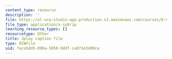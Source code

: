 ```yaml
---
content_type: resource
description: ''
file: https://ol-ocw-studio-app-production.s3.amazonaws.com/courses/8-01sc-classical-mechanics-fall-2016/faca5dd509ba58509ddfca073e3409ca_flwYlUfw4WU.vtt
file_type: application/x-subrip
learning_resource_types: []
resourcetype: Other
title: 3play caption file
type: OCWFile
uid: faca5dd5-09ba-5850-9ddf-ca073e3409ca
---
```

